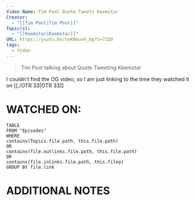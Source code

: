 ```yaml
---
Video Name: Tim Pool Quote Tweets Keemstar
Creator:
  - "[[Tim Pool|Tim Pool]]"
Topic(s):
  - "[[Keemstar|Keemstar]]"
URL: https://youtu.be/nnKBeuxk_bg?t=7320
tags:
  - Video
---
```

> Tim Pool talking about Quote Tweeting Keemstar

I couldn't find the OG video, so I am just linking to the time they watched it on [[./OTR 33|OTR 33]]
# WATCHED ON:
``` dataview
TABLE
FROM "Episodes"
WHERE 
contains(Topics.file.path, this.file.path) 
OR 
contains(file.outlinks.file.path, this.file.path)
OR
contains(file.inlinks.file.path, this.filep)
GROUP BY file.link
```

# ADDITIONAL NOTES